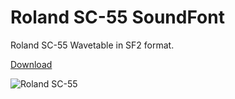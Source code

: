# Roland SC-55 SoundFont
Roland SC-55 Wavetable in SF2 format.

[Download](<https://github.com/3119369616/Roland_SC-55_SoundFont/releases/download/v1.0.0/Roland_SC-55.sf2>)

![Roland SC-55](https://github.com/3119369616/Roland_SC-55_SoundFont/assets/38552079/3a6daaa9-c912-47a0-8844-27bf47e2cbb0 "Roland SC-55")
